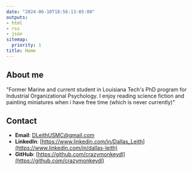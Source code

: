 ```yaml
---
date: "2024-06-10T18:56:13-05:00"
outputs:
- html
- rss
- json
sitemap:
  priority: 1
title: Home
---
```


## About me

"Former Marine and current student in Louisiana Tech's PhD program for Industrial Organizational Psychology. I enjoy reading science fiction and painting miniatures when i have free time (which is never currently)"

## Contact

- **Email**: DLeithUSMC@gmail.com
- **LinkedIn**: [https://www.linkedin.com/in/Dallas_Leith](https://www.linkedin.com/in/dallas-leith)
- **GitHub**: [https://github.com/crazymonkeydl](https://github.com/crazymonkeydl)